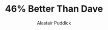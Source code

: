 ---
title: "46% Better Than Dave"
author: "Alastair Puddick"
isbn: "1999780396"
isbn13: "9781999780395"
rating: "3"
publisher: "Raven Crest Books"
pages: "245"
publishYear: "2019"
read: "2020"
goodreads_id: "52460447"
---